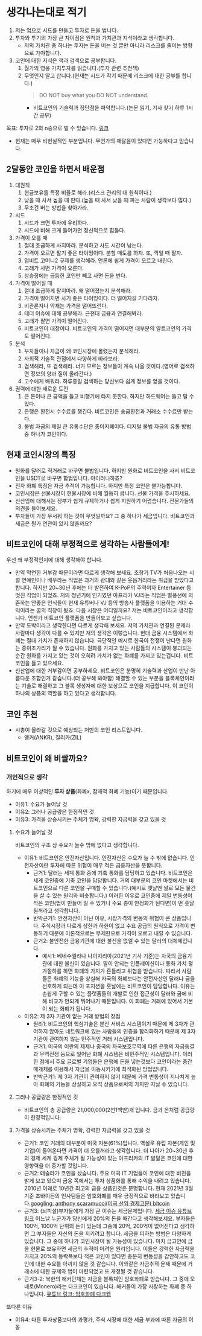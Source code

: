# 생각나는대로 적기

1. 저는 업으로 시드를 만들고 투자로 돈을 법니다.
2. 투자와 투기의 가장 큰 차이점은 원칙과 가치관과 지식이라고 생각합니다.
   - 저의 가치관 중 하나는 투자는 돈을 버는 것 뿐만 아니라 리스크를 줄이는 방향으로 가야합니다.
3. 코인에 대한 지식은 책과 검색으로 공부합니다.
   1. 월가의 영웅 가치투자를 읽습니다.(투자 관련 추천책)
   2. 무엇인지 알고 삽니다.(현재는 시드가 작기 때문에 리스크에 대한 공부를 합니다.)
      > DO NOT buy what you DO NOT understand.
      - 비트코인의 기술력과 장단점을 파악합니다.(논문 읽기, 기사 찾기 하루 1시간 공부)

목표: 투자로 2의 n승으로 벌 수 있습니다. [링크](https://github.com/wansang93/TIL/blob/master/2020-09/200926.md)
- 현재는 매우 비현실적인 부분입니다. 무언가의 깨닳음이 있다면 가능하다고 믿습니다.

## 2달동안 코인을 하면서 배운점

1. 대원칙
   1. 현금보유를 특정 비율로 해라.(리스크 관리의 대 원칙이다.)
   2. 낮을 때 사서 높을 때 판다.(높을 때 사서 낮을 때 파는 사람이 생각보다 많다.)
   3. 무조건 버는 방법을 찾아가라.
2. 시드
   1. 시드가 크면 투자에 유리하다.
   2. 시드에 비해 크게 들어가면 정신적으로 힘들다.
3. 가격이 오를 때
   1. 절대 조급하게 사지마라. 분석하고 사도 시간이 남는다.
   2. 가격이 오르면 팔기 좋은 타이밍이다. 분할 매도를 하자. 또, 꺽일 때 팔자.
   3. 업비트 고머니2 규제를 생각해라. 언론에 쉽게 가격이 오르고 내린다.
   4. 고래가 사면 가격이 오른다.
   5. 상승장에는 급등한 코인만 빼고 사면 돈을 번다.
4. 가격이 떨어질 때
   1. 절대 조급하게 팔지마라. 왜 떨어졌는지 분석해라.
   2. 가격이 떨어지면 사기 좋은 타이밍이다. 더 떨어지길 기다리자.
   3. 비관론자나 악재는 가격을 떨어뜨린다.
   4. 테더 이슈에 대해 공부해라. 근현대 금융과 연결해봐라.
   5. 고래가 팔면 가격이 떨어진다.
   6. 비트코인이 대장이다. 비트코인의 가격이 떨어지면 대부분의 알트코인의 가격도 떨어진다.
5. 분석
   1. 부자들이나 자금이 왜 코인시장에 몰렸는지 분석해라.
   2. 사회적 기술적 관점에서 다양하게 바라보라.
   3. 검색해라, 또 검색해라. 너가 모르는 정보들이 계속 나올 것이다.(영어로 검색하면 정보의 양과 질이 올라간다.)
   4. 고수에게 배워라. 하루종일 검색하는 당신보다 쉽게 정보를 얻을 것이다.
6. 권력에 대한 새로운 도전
   1. 큰 돈이나 큰 금액을 들고 비행기에 타지 못한다. 하지만 하드웨어는 들고 탈 수 있다.
   2. 은행은 환전시 수수료를 챙긴다. 비트코인은 송금환전과 거래소 수수료만 받는다.
   3. 불법 자금의 제일 큰 유통수단은 종이지폐이다. 디지털 불법 자금의 유통 방법 중 하나가 코인이다.

## 현재 코인시장의 특징

- 원화를 달러로 직거래로 바꾸면 불법입니다. 하지만 원화로 비트코인을 사서 비트코인을 USDT로 바꾸면 합법입니다. 아이러니하죠?
- 전자 화폐 특징은 자금 추적이 가능합니다. 하지만 특정 코인은 불가능합니다.
- 코인시장은 선물시장이 현물시장에 비해 월등히 큽니다. 선물 가격을 주시하세요.
- 신산업에 대해서는 정부가 쉽게 규제하거나 쉽게 지원하기 어렵습니다. 전문가들의 의견을 들어보세요.
- 부자들이 가장 무서워 하는 것이 무엇일까요? 그 중 하나가 세금입니다. 비트코인과 세금은 뭔가 연관이 있지 않을까요?

## 비트코인에 대해 부정적으로 생각하는 사람들에게!

우선 왜 부정적인지에 대해 생각해야 합니다.
- 만약 막연한 거부감 때문이라면 다르게 생각해 보세요. 초창기 TV가 처음나오는 시절 연예인이나 배우라는 직업은 과거의 광대와 같은 웃음거리라는 취급을 받았다고 합니다. 하지만 20~30년 후에는 더 발전하여 K-PoP의 주역이자 Entertainer 등 멋진 직업이 되었죠. 저의 청년기에 인기였던 아프리카 VJ라는 직업은 별풍선에 의존하는 안좋은 인식들이 현재 유튜버나 VJ 등의 방송사 플랫폼을 이용하는 거대 수익이라는 꿈의 직장이 됬죠. 다음 시장은 어디일까요? 저는 비트코인이라고 생각합니다. 언젠가 비트코인 플랫폼을 만들어보고 싶습니다. 
- 만약 도박이라고 생각한다면 다르게 생각해 보세요. 저의 가치관과 연결된 문제라 사람마다 생각이 다를 수 있지만 저의 생각은 이렇습니다. 현대 금융 시스템에서 화폐는 절대 가치가 존재하지 않습니다. 극단적인 예시로 한국이 전쟁이 난다면 원화는 종이조가리가 될 수 있습니다. 원화를 가지고 있는 사람들의 시스템이 붕괴되는 순간 원화를 가지고 있는 것이 오히려 가치가 없는 화폐를 가지고 있는겁니다. 비트코인을 들고 있으세요.
- 신산업에 대한 거부감이면 공부하세요. 비트코인은 분명히 기술력과 산업이 만난 아름다운 조합인거 같습니다.(더 공부해 봐야함) 해결할 수 있는 부분을 블록체인이라는 기술로 해결하고 그 블록 생성자에 대한 보상으로 코인을 지급합니다. 이 코인이 하나의 상품의 역할을 하고 있다고 생각합니다.

## 코인 추천

- 시총이 올라갈 것으로 예상되는 저만의 코인 리스트입니다.
  - 앵커(ANKR), 질리카(ZIL)

## 비트코인이 왜 비쌀까요?

### 개인적으로 생각

하기에 매우 이상적인 **투자 상품**(화폐x, 잠재적 화폐 기능)이기 때문입니다.
- 이유1: 수요가 늘어날 것
- 이유2: 그러나 공급량은 한정적인 것
- 이유3: 가격을 상승시키는 주체가 명확, 강력한 자금력을 갖고 있을 것

1. 수요가 늘어날 것
   
   비트코인의 구조 상 수요가 늘수 밖에 없다고 생각합니다.
   - 이유1: 비트코인은 안전자산입니다. 안전자산은 수요가 늘 수 밖에 없습니다. 안전자산이란 투자에 따른 위험이 매우 적은 금융자산을 뜻합니다.
     - 근거1: 달러는 세계 통화 중에 기축 통화를 담당하고 있습니다. 비트코인은 세계 코인중에 기축 코인을 담당합니다. 거의 대부분의 코인 마켓에서는 비트코인으로 다른 코인을 구매할 수 있습니다.(예시로 옛날엔 쌀로 모든 물건을 살 수 있는 원리와 비슷합니다.) 이러한 이유로 코인중에 제일 변동성이 작은 코인(법이 만들어 질 수 있거나 수요 층이 안정화가 된다면)이 먼 훗날 될꺼라고 생각합니다.
     - 반박근거1: 안전자산이 아닌 이유, 시장가격의 변동의 위험이 큰 상품입니다. 주식시장과 다르게 상한과 하한이 없고 수요 공급의 원칙으로 가격이 변동하기 때문에 이론적으로는 무제한으로 가격이 오르고 내릴 수 있습니다.
     - 근거2: 불안전한 금융기관에 대한 불신을 없엘 수 있는 달러의 대체제입니다.
       - 예시1: 베네수엘라나 나이지리아(2021년 기사 기준)는 자국의 금융기관에 대한 불신이 있습니다. 말이 안되는 인플레이션이나 통화 가치 평가절하를 하면 화폐의 가치가 흔들리고 위협을 받습니다. 따라서 사람들은 화폐의 기능을 상실해 자국의 화폐보다는 안전자산인 달러나 금을 선호하게 되는데 이 포지션을 훗날에는 비트코인이 담당합니다. 이유는 손쉽게 구할 수 있는 플랫폼들의 개발로 인한 접근성이 달러와 금에 비해 비교가 안되게 뛰어나기 때문입니다. 이 화폐는 거래에 있어서 기본이 되는 화폐가 됩니다.
   - 이유2: 제 3자 기관이 없는 거래 방법의 장점
     - 원리1: 비트코인의 핵심기술은 분산 서비스 시스템이기 때문에 제 3자가 관여하지 않아도 네트워크에 있는 사람들의 인증을 합리화하기 때문에 제 3자 기관이 관여하지 않는 민주적인 거래 시스템입니다.
     - 근거1: 미국의 이란의 제제나 중국의 자국보호무역에 따른 은행의 자금동결과 무역전쟁 등으로 일어난 화폐 시스템은 비민주적인 시스템입니다. 이러한 점에서 주요 글로벌 기업들은 은행에 돈을 넣는것보다 코인이라는 중간 매개체를 이용해서 자금을 이동시키기에 최적화된 방법입니다.
     - 반박근거1: 제 3자 기관이 관여하지 않기 때문에 가격 변동성이 지나치게 높아 화폐의 기능을 상실하고 오직 상품으로써의 가치만 지닐 수 있습니다.

2. 그러나 공급량은 한정적인 것
   - 비트코인의 총 공급량은 21,000,000(2천1백만)개 입니다. 금과 은처럼 공급량이 한정적입니다.

3. 가격을 상승시키는 주체가 명확, 강력한 자금력을 갖고 있을 것
   - 근거1: 코인 거래의 대부분이 미국 자본(61%)입니다. 역설로 유럽 자본(개인 및 기업)이 들어온다면 가격이 더 오를꺼라고 생각합니다. 더 나아가 20~30년 후의 경제 세계 경제 주체가 될 가능성이 있는 아프리카의 IT 발달은 코인에 대한 영향력을 더 증가할 것입니다.
   - 근거2: 테슬라가 코인을 샀습니다. 주요 미국 IT 기업들이 코인에 대한 비전을 밝게 보고 있으며 금융 쪽에서는 투자 상품화를 통해 수익을 내려고 있습니다. 2010년 이래로 10년간 최고의 금융 상품인것은 분명합니다. 현재 2021년 3월 기준 조바이든의 인사팀들은 암호화폐를 매우 긍정적으로 바라보고 있습니다.[googling: anthony scaramucci(미국 선임 경제고문) bitcoin](https://www.google.com/search?newwindow=1&biw=1331&bih=722&tbm=nws&ei=hxNLYJvAJJCmmAXp3I34BQ&q=anthony+scaramucci+bitcoin&oq=anthony+scaramucci+bitcoin&gs_l=psy-ab.3...24690.24690.0.25591.1.1.0.0.0.0.85.85.1.1.0....0...1c.1.64.psy-ab..0.0.0....0.71gHomT6jkE)
   - 근거3: (뇌피셜)부자들에게 가장 큰 이슈는 세금문제입니다. [세금 이슈 유튜브 링크](https://www.youtube.com/watch?v=VozZk8A5rhM&ab_channel=%EA%B7%B8%EB%A6%BF%EC%98%81%EC%96%B4TV) 어느날 누군가가 당신에게 20%의 돈을 때간다고 생각해보세요. 부자들은 100억, 1000억 단위의 돈이 있는데 그중에 20억, 200억이 없어진다고 생각하면 그 부자들은 자신의 돈을 지키려고 합니다. 세금을 피하는 방법은 다양하게 있습니다. 그 중에 하나가 코인시장이 될 가능성이 있습니다. 마치 금고안에 금을 현물로 보유하면 세금의 추적이 어려운 원리입니다. 이들은 강력한 자금력을 가지고 20%의 등락폭보다 적은 코인이 있다면 충분히 변동성을 감안하고도 코인에 대한 수요를 아끼지 않을 것 같습니다. 이와같은 자금추적 문제 때문에 거래소에 대한 규제와 법이 마련되었고 또 개정될 것 같습니다.
   - 근거3-2: 북한의 해커단체는 자금을 블록체인 암호화폐로 받습니다. 그 중에 모네로(Monero)라는 다크코인이 있습니다. 해커들이 가장 사랑하는 화폐 중 하나입니다. [유튜브 링크: 암호화폐 다크웹](https://www.youtube.com/watch?v=KzHh_29U5Ak&ab_channel=tvN%EC%9D%B8%EC%82%AC%EC%9D%B4%ED%8A%B8)

또다른 이유
- 이유4: 다른 투자상품보다의 과평가, 주식 시장에 대한 세금 부과에 따른 자금의 이동
